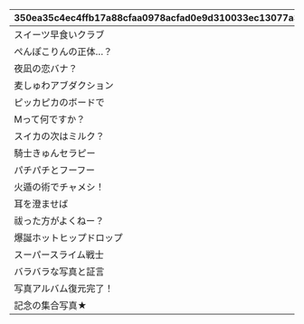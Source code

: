 |350ea35c4ec4ffb17a88cfaa0978acfad0e9d310033ec13077a31cb13091301f|e8f88415a851116eb46b52d83059c36f86dee18c7738410063516c6d9b96e223|415c4e4d07215f00b49a7fb523de5c0030ad091a925aa69d6da1c4b4092af60d|f403aa311292c0b9163858d00f0db5ecd7cd80d884fe722d455fd723fc2b1f09|eef4082f1ae7e61603110be45a3cb742766a77482d80eeceef03bfd596df74c8|05ee1c6edb707926eead98220590aa223a44ec7a4eaa43442b4176aef7593d3f|8d7ea7963e07245f803fd77164b7cb54b65b536294a99e3a15edb2dd1229efb9|
| --- | --- | --- | --- | --- | --- | --- |
|スイーツ早食いクラブ|91002|1|5148061|10148|40|8|
|ぺんぽこりんの正体…？|0|1|5148062|10148|0|0|
|夜凪の恋バナ？|91002|2|5148064|10148|40|8|
|麦しゅわアブダクション|0|2|5148065|10148|0|0|
|ピッカピカのボードで|91002|3|5148067|10148|40|8|
|Mって何ですか？|0|3|5148068|10148|0|0|
|スイカの次はミルク？|91002|4|5148070|10148|40|8|
|騎士きゅんセラピー|0|4|5148071|10148|0|0|
|パチパチとフーフー|91002|5|5148073|10148|40|8|
|火遁の術でチャメシ！|0|5|5148074|10148|0|0|
|耳を澄ませば|91002|6|5148076|10148|40|8|
|祓った方がよくねー？|0|6|5148077|10148|0|0|
|爆誕ホットヒップドロップ|91002|7|5148079|10148|40|8|
|スーパースライム戦士|0|7|5148080|10148|0|0|
|バラバラな写真と証言|0|0|5148601|10148|0|0|
|写真アルバム復元完了！|0|7|5148602|10148|0|0|
|記念の集合写真★|0|100|5148603|10148|0|0|